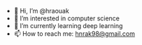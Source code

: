 - 👋 Hi, I’m @hraouak
- 👀 I’m interested in computer science
- 🌱 I’m currently learning deep learning
- 📫 How to reach me: hnrak98@gmail.com

<!---
hraouak/hraouak is a ✨ special ✨ repository because its `README.md` (this file) appears on your GitHub profile.
You can click the Preview link to take a look at your changes.
--->
